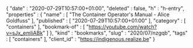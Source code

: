 {
  "date" : "2020-07-29T10:57:00+01:00",
  "deleted" : false,
  "h" : "h-entry",
  "properties" : {
    "name" : [ "The Container Operator's Manual - Alice Goldfuss" ],
    "published" : [ "2020-07-29T10:57:00+01:00" ],
    "category" : [ "containers" ],
    "bookmark-of" : [ "https://youtube.com/watch?v=sJx_emIiABk" ]
  },
  "kind" : "bookmarks",
  "slug" : "2020/07/nzgqb",
  "tags" : [ "containers" ],
  "client_id" : "https://indigenous.realize.be"
}
